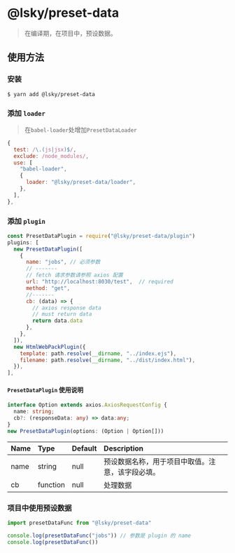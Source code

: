 # @lsky/preset-data

> 在编译期，在项目中，预设数据。

## 使用方法

### 安装

```shell
$ yarn add @lsky/preset-data
```

### 添加 `loader`

> 在`babel-loader`处增加`PresetDataLoader`

```javascript
{
  test: /\.(js|jsx)$/,
  exclude: /node_modules/,
  use: [
    "babel-loader",
    {
      loader: "@lsky/preset-data/loader",
    },
  ],
},
```

### 添加 `plugin`

```javascript
const PresetDataPlugin = require("@lsky/preset-data/plugin")
plugins: [
  new PresetDataPlugin([
    {
      name: "jobs", // 必须参数
      // -------
      // fetch 请求参数请参照 axios 配置
      url: "http://localhost:8030/test",  // required
      method: "get",
      //-------
      cb: (data) => {
        // axios response data
        // must return data
        return data.data
      },
    },
  ]),
  new HtmlWebPackPlugin({
    template: path.resolve(__dirname, "../index.ejs"),
    filename: path.resolve(__dirname, "../dist/index.html"),
  }),
],
```

#### `PresetDataPlugin` 使用说明

```typescript
interface Option extends axios.AxiosRequestConfig {
  name: string;
  cb?: (responseData: any) => data:any;
}
new PresetDataPlugin(options: (Option | Option[]))
```

| Name | Type     | Default | Description                                      |
| :--- | :------- | :------ | :----------------------------------------------- |
| name | string   | null    | 预设数据名称，用于项目中取值。注意，该字段必填。 |
| cb   | function | null    | 处理数据                                         |

### 项目中使用预设数据

```javascript
import presetDataFunc from "@lsky/preset-data"

console.log(presetDataFunc("jobs")) // 参数是 plugin 的 name
console.log(presetDataFunc())
```
